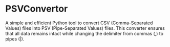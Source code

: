 # PSVConvertor
A simple and efficient Python tool to convert CSV (Comma-Separated Values) files into PSV (Pipe-Separated Values) files. This converter ensures that all data remains intact while changing the delimiter from commas (,) to pipes (|).
